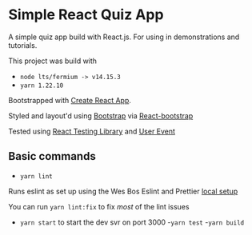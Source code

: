 # Simple React Quiz App

A simple quiz app build with React.js. For using in demonstrations and tutorials.

This project was build with

- `node lts/fermium -> v14.15.3`
- `yarn 1.22.10`

Bootstrapped with [Create React App](https://github.com/facebook/create-react-app).

Styled and layout'd using [Bootstrap](https://getbootstrap.com/) via [React-bootstrap](https://react-bootstrap.netlify.app/)

Tested using [React Testing Library](https://testing-library.com/docs/react-testing-library/cheatsheet/) and [User Event](https://github.com/testing-library/user-event)

## Basic commands

- `yarn lint`

Runs eslint as set up using the Wes Bos Eslint and Prettier [local setup](https://github.com/wesbos/eslint-config-wesbos#local--per-project-install)

You can run `yarn lint:fix` to fix _most_ of the lint issues

- `yarn start` to start the dev svr on port 3000 -`yarn test` -`yarn build`
